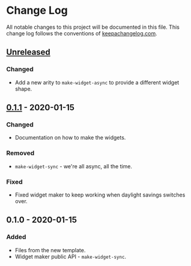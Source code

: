 # Change Log
All notable changes to this project will be documented in this file. This change log follows the conventions of [keepachangelog.com](http://keepachangelog.com/).

## [Unreleased]
### Changed
- Add a new arity to `make-widget-async` to provide a different widget shape.

## [0.1.1] - 2020-01-15
### Changed
- Documentation on how to make the widgets.

### Removed
- `make-widget-sync` - we're all async, all the time.

### Fixed
- Fixed widget maker to keep working when daylight savings switches over.

## 0.1.0 - 2020-01-15
### Added
- Files from the new template.
- Widget maker public API - `make-widget-sync`.

[Unreleased]: https://github.com/your-name/chess/compare/0.1.1...HEAD
[0.1.1]: https://github.com/your-name/chess/compare/0.1.0...0.1.1
